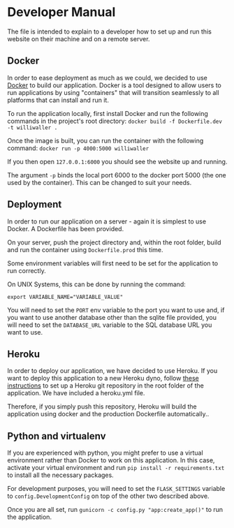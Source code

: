 # Developer Manual

The file is intended to explain to a developer how to set up and run this website on their machine and on a remote server.



## Docker
In order to ease deployment as much as we could, we decided to use [Docker](www.docker.com) to build our application. Docker is a tool designed to allow users to run applications by using "containers" that will transition seamlessly to all platforms that can install and run it.

To run the application locally, first install Docker and run the following commands in the project's root directory:
`docker build -f Dockerfile.dev -t williwaller .`

Once the image is built, you can run the container with the following command:
`docker run -p 4000:5000 williwaller`

If you then open `127.0.0.1:6000` you should see the website up and running.

The argument `-p` binds the local port 6000 to the docker port 5000 (the one used by the container). This can be changed to suit your needs.




## Deployment
In order to run our application on a server - again it is simplest to use Docker. A Dockerfile has been provided.

On your server, push the project directory and, within the root folder, build and run the container using  `Dockerfile.prod` this time.

Some environment variables will first need to be set for the application to run correctly.

On UNIX Systems, this can be done by running the command:

 `export VARIABLE_NAME="VARIABLE_VALUE"`

You will need to set the `PORT` env variable to the port you want to use and, if you want to use another database other than the sqlite file provided, you will need to set the `DATABASE_URL` variable to the SQL database URL you want to use.




## Heroku
In order to deploy our application, we have decided to use Heroku. If you want to deploy this application to a new Heroku dyno, follow [these instructions](https://devcenter.heroku.com/articles/git) to set up a Heroku git repository in the root folder of the application. We have included a heroku.yml file. 

Therefore, if you simply push this repository, Heroku will build the application using docker and the production Dockerfile automatically.. 




## Python and virtualenv
If you are experienced with python, you might prefer to use a virtual environment rather than Docker to work on this application. In this case, activate your virtual environment and run `pip install -r requirements.txt` to install all the necessary packages.

For development purposes, you will need to set the `FLASK_SETTINGS` variable to `config.DevelopmentConfig` on top of the other two described above.

Once you are all set, run `gunicorn -c config.py "app:create_app()"` to run the application.

